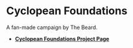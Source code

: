 # Cyclopean Foundations

A fan-made campaign by The Beard.

- [**Cyclopean Foundations Project Page**](https://mysteriouschanting.wordpress.com/2021/05/29/cyclopean-foundations-campaign/)